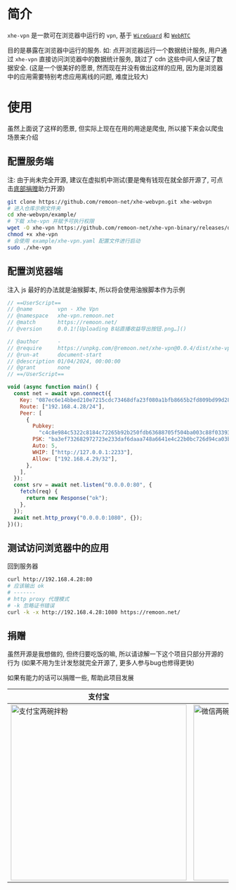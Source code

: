 # 简介

`xhe-vpn` 是一款可在浏览器中运行的 `vpn`, 基于 [`WireGuard`](https://www.wireguard.com/) 和 [`WebRTC`](https://webrtcforthecurious.com/)

目的是暴露在浏览器中运行的服务. 如: 点开浏览器运行一个数据统计服务, 用户通过 `xhe-vpn` 直接访问浏览器中的数据统计服务, 跳过了 cdn 这些中间人保证了数据安全. (这是一个很美好的愿景, 然而现在并没有做出这样的应用, 因为是浏览器中的应用需要特别考虑应用离线的问题, 难度比较大)

# 使用

虽然上面说了这样的愿景, 但实际上现在在用的用途是爬虫, 所以接下来会以爬虫场景来介绍

## 配置服务端

注: 由于尚未完全开源, 建议在虚拟机中测试(要是俺有钱现在就全部开源了, 可点击[底部捐赠](#捐赠)助力开源)

```sh
git clone https://github.com/remoon-net/xhe-webvpn.git xhe-webvpn
# 进入仓库示例文件夹
cd xhe-webvpn/example/
# 下载 xhe-vpn 并赋予可执行权限
wget -O xhe-vpn https://github.com/remoon-net/xhe-vpn-binary/releases/download/v0.0.20240401/xhe-vpn
chmod +x xhe-vpn
# 会使用 example/xhe-vpn.yaml 配置文件进行启动
sudo ./xhe-vpn
```

## 配置浏览器端

注入 js 最好的办法就是油猴脚本, 所以将会使用油猴脚本作为示例

```js
// ==UserScript==
// @name        vpn - Xhe Vpn
// @namespace   xhe-vpn.remoon.net
// @match       https://remoon.net/
// @version     0.0.1![Uploading B站直播收益导出按钮.png…]()

// @author      -
// @require     https://unpkg.com/@remoon.net/xhe-vpn@0.0.4/dist/xhe-vpn.umd.js
// @run-at      document-start
// @description 01/04/2024, 00:00:00
// @grant       none
// ==/UserScript==

void (async function main() {
  const net = await vpn.connect({
    Key: "087ec6e14bbed210e7215cdc73468dfa23f080a1bfb8665b2fd809bd99d28379",
    Route: ["192.168.4.28/24"],
    Peer: [
      {
        Pubkey:
          "c4c8e984c5322c8184c72265b92b250fdb63688705f504ba003c88f03393cf28",
        PSK: "ba3ef732682972723e233daf6daaa748a6641e4c22b0bc726d94ca03b35055bb",
        Auto: 5,
        WHIP: ["http://127.0.0.1:2233"],
        Allow: ["192.168.4.29/32"],
      },
    ],
  });
  const srv = await net.listen("0.0.0.0:80", {
    fetch(req) {
      return new Response("ok");
    },
  });
  await net.http_proxy("0.0.0.0:1080", {});
})();
```

## 测试访问浏览器中的应用

回到服务器

```sh
curl http://192.168.4.28:80
# 应该输出 ok
# -------
# http proxy 代理模式
# -k 忽略证书错误
curl -k -x http://192.168.4.28:1080 https://remoon.net/
```

## 捐赠

虽然开源是我想做的, 但终归要吃饭的嘛, 所以请谅解一下这个项目只部分开源的行为 (如果不用为生计发愁就完全开源了, 更多人参与bug也修得更快)

如果有能力的话可以捐赠一些, 帮助此项目发展

| 支付宝 | 微信|
| ---|---|
| <img height="400" src="https://github.com/remoon-net/xhe-webvpn/assets/17316043/ca03867b-7bce-420a-8453-ce09fcef8cd7" alt="支付宝两碗拌粉" /> | <img height="400" src="https://github.com/remoon-net/xhe-webvpn/assets/17316043/21e5a561-c53b-4a15-8834-e4122c0dfbbe" alt="微信两碗拌粉" /> |

